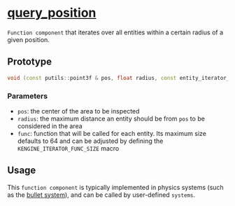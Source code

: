 # [query_position](query_position.hpp)

`Function component` that iterates over all entities within a certain radius of a given position.

## Prototype

```cpp
void (const putils::point3f & pos, float radius, const entity_iterator_func & func);
```

### Parameters

* `pos`: the center of the area to be inspected
* `radius`: the maximum distance an entity should be from `pos` to be considered in the area
* `func`: function that will be called for each entity. Its maximum size defaults to 64 and can be adjusted by defining the `KENGINE_ITERATOR_FUNC_SIZE` macro

## Usage

This `function component` is typically implemented in physics systems (such as the [bullet system](../bullet/systems/bullet.md)), and can be called by user-defined `systems`.